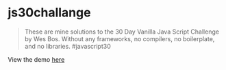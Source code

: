 # js30challange
> These are mine solutions to the 30 Day Vanilla Java Script Challenge by Wes Bos. Without any frameworks, no compilers, no boilerplate, and no libraries. #javascript30

View the demo [here](https://thetarnav.github.io/js30challange/)
